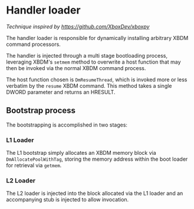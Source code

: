 # Handler loader

*Technique inspired by https://github.com/XboxDev/xboxpy*


The handler loader is responsible for dynamically installing arbitrary XBDM command
processors.


The handler is injected through a multi stage bootloading process, leveraging XBDM's
`setmem` method to overwrite a host function that may then be invoked via the normal
XBDM command process.

The host function chosen is `DmResumeThread`, which is invoked more or less verbatim by the
`resume` XBDM command. This method takes a single DWORD parameter and returns an HRESULT.

## Bootstrap process

The bootstrapping is accomplished in two stages:

### L1 Loader

The L1 bootstrap simply allocates an XBDM memory block via `DmAllocatePoolWithTag`,
storing the memory address within the boot loader for retrieval via `getmem`.

### L2 Loader

The L2 loader is injected into the block allocated via the L1 loader and an accompanying
stub is injected to allow invocation.
